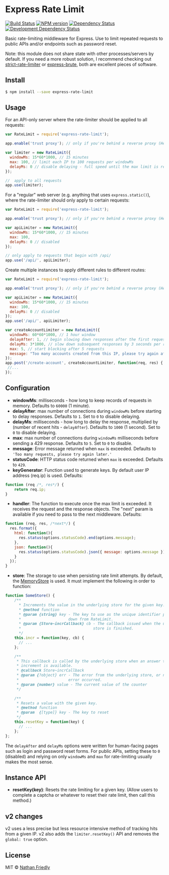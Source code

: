 #  Express Rate Limit

[![Build Status](https://secure.travis-ci.org/nfriedly/express-rate-limit.png?branch=master)](http://travis-ci.org/nfriedly/express-rate-limit)
[![NPM version](http://badge.fury.io/js/express-rate-limit.png)](https://npmjs.org/package/express-rate-limit "View this project on NPM")
[![Dependency Status](https://david-dm.org/nfriedly/express-rate-limit.png?theme=shields.io)](https://david-dm.org/nfriedly/express-rate-limit)
[![Development Dependency Status](https://david-dm.org/nfriedly/express-rate-limit/dev-status.png?theme=shields.io)](https://david-dm.org/nfriedly/express-rate-limit#info=devDependencies)

Basic rate-limiting middleware for Express. Use to limit repeated requests to public APIs and/or endpoints such as password reset.

Note: this module does not share state with other processes/servers by default.
If you need a more robust solution, I recommend checking out [strict-rate-limiter](https://www.npmjs.com/package/strict-rate-limiter) or [express-brute](https://www.npmjs.com/package/express-brute), both are excellent pieces of software.


## Install

```sh
$ npm install --save express-rate-limit
```

## Usage

For an API-only server where the rate-limiter should be applied to all requests:

```js
var RateLimit = require('express-rate-limit');

app.enable('trust proxy'); // only if you're behind a reverse proxy (Heroku, Bluemix, AWS if you use an ELB, custom Nginx setup, etc)

var limiter = new RateLimit({
  windowMs: 15*60*1000, // 15 minutes
  max: 100, // limit each IP to 100 requests per windowMs
  delayMs: 0 // disable delaying - full speed until the max limit is reached
});

//  apply to all requests
app.use(limiter);
```

For a "regular" web server (e.g. anything that uses `express.static()`), where the rate-limiter should only apply to certain requests:

```js
var RateLimit = require('express-rate-limit');

app.enable('trust proxy'); // only if you're behind a reverse proxy (Heroku, Bluemix, AWS if you use an ELB, custom Nginx setup, etc)

var apiLimiter = new RateLimit({
  windowMs: 15*60*1000, // 15 minutes
  max: 100,
  delayMs: 0 // disabled
});

// only apply to requests that begin with /api/
app.use('/api/', apiLimiter);

```

Create multiple instances to apply different rules to different routes:

```js
var RateLimit = require('express-rate-limit');

app.enable('trust proxy'); // only if you're behind a reverse proxy (Heroku, Bluemix, AWS if you use an ELB, custom Nginx setup, etc)

var apiLimiter = new RateLimit({
  windowMs: 15*60*1000, // 15 minutes
  max: 100,
  delayMs: 0 // disabled
});
app.use('/api/', apiLimiter);

var createAccountLimiter = new RateLimit({
  windowMs: 60*60*1000, // 1 hour window
  delayAfter: 1, // begin slowing down responses after the first request
  delayMs: 3*1000, // slow down subsequent responses by 3 seconds per request
  max: 5, // start blocking after 5 requests
  message: "Too many accounts created from this IP, please try again after an hour"
});
app.post('/create-account', createAccountLimiter, function(req, res) {
 //...
});
```

## Configuration

* **windowMs**: milliseconds - how long to keep records of requests in memory. Defaults to `60000` (1 minute).
* **delayAfter**: max number of connections during `windowMs` before starting to delay responses. Defaults to `1`. Set to `0` to disable delaying.  
* **delayMs**: milliseconds - how long to delay the response, multiplied by (number of recent hits - `delayAfter`).  Defaults to `1000` (1 second). Set to `0` to disable delaying.
* **max**: max number of connections during `windowMs` milliseconds before sending a 429 response. Defaults to `5`. Set to `0` to disable.
* **message**: Error message returned when `max` is exceeded. Defaults to `'Too many requests, please try again later.'`
* **statusCode**: HTTP status code returned when `max` is exceeded. Defaults to `429`.
* **keyGenerator**: Function used to generate keys. By default user IP address (req.ip) is used. Defaults:
```js
function (req /*, res*/) {
    return req.ip;
}
```
* **handler**: The function to execute once the max limit is exceeded. It receives the request and the response objects. The "next" param is available if you need to pass to the next middleware. Defaults:
```js
function (req, res, /*next*/) {
  res.format({
    html: function(){
      res.status(options.statusCode).end(options.message);
    },
    json: function(){
      res.status(options.statusCode).json({ message: options.message });
    }
  });
}
```
* **store**: The storage to use when persisting rate limit attempts. By default, the [MemoryStore](lib/memory-store.js) is used. It must implement the following in order to function:
```js
function SomeStore() {
    /**
      * Increments the value in the underlying store for the given key.
      * @method function
      * @param {string} key - The key to use as the unique identifier passed
      *                     down from RateLimit.
      * @param {Store~incrCallback} cb - The callback issued when the underlying
      *                                store is finished.
      */
    this.incr = function(key, cb) {
      // ...
    };

    /**
     * This callback is called by the underlying store when an answer to the
     * increment is available.
     * @callback Store~incrCallback
     * @param {?object} err - The error from the underlying store, or null if no
     *                      error occurred.
     * @param {number} value - The current value of the counter
     */

    /**
     * Resets a value with the given key.
     * @method function
     * @param  {[type]} key - The key to reset
     */
    this.resetKey = function(key) {
      // ...
    };
};
```

The `delayAfter` and `delayMs` options were written for human-facing pages such as login and password reset forms.
For public APIs, setting these to `0` (disabled) and relying on only `windowMs` and `max` for rate-limiting usually makes the most sense.


## Instance API

* **resetKey(key)**: Resets the rate limiting for a given key. (Allow users to complete a captcha or whatever to reset their rate limit, then call this method.)

## v2 changes

v2 uses a less precise but less resource intensive method of tracking hits from a given IP. v2 also adds the `limiter.resetKey()` API and removes the `global: true` option.

## License

MIT © [Nathan Friedly](http://nfriedly.com/)
